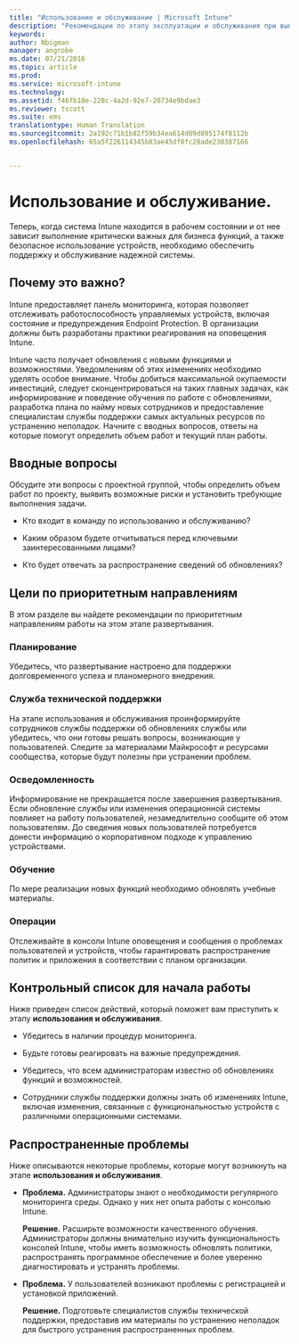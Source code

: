 ```yaml
---
title: "Использование и обслуживание | Microsoft Intune"
description: "Рекомендации по этапу эксплуатации и обслуживания при выполнении развертывания Intune."
keywords: 
author: Nbigman
manager: angrobe
ms.date: 07/21/2016
ms.topic: article
ms.prod: 
ms.service: microsoft-intune
ms.technology: 
ms.assetid: f46fb18e-228c-4a2d-92e7-20734e9bdae3
ms.reviewer: tscott
ms.suite: ems
translationtype: Human Translation
ms.sourcegitcommit: 2a192c71b1b82f59b34ea614d09d895174f8112b
ms.openlocfilehash: 65a5f226114345b83ae45df0fc28ade230387166


---
```


# Использование и обслуживание.
Теперь, когда система Intune находится в рабочем состоянии и от нее зависит выполнение критически важных для бизнеса функций, а также безопасное использование устройств, необходимо обеспечить поддержку и обслуживание надежной системы.

## Почему это важно?
Intune предоставляет панель мониторинга, которая позволяет отслеживать работоспособность управляемых устройств, включая состояние и предупреждения Endpoint Protection. В организации должны быть разработаны практики реагирования на оповещения Intune.

Intune часто получает обновления с новыми функциями и возможностями. Уведомлениям об этих изменениях необходимо уделять особое внимание.
Чтобы добиться максимальной окупаемости инвестиций, следует сконцентрироваться на таких главных задачах, как информирование и поведение обучения по работе с обновлениями, разработка плана по найму новых сотрудников и предоставление специалистам службы поддержки самых актуальных ресурсов по устранению неполадок.
Начните с вводных вопросов, ответы на которые помогут определить объем работ и текущий план работы.

## Вводные вопросы
Обсудите эти вопросы с проектной группой, чтобы определить объем работ по проекту, выявить возможные риски и установить требующие выполнения задачи.

-   Кто входит в команду по использованию и обслуживанию?

-   Каким образом будете отчитываться перед ключевыми заинтересованными лицами?

-   Кто будет отвечать за распространение сведений об обновлениях?

## Цели по приоритетным направлениям
В этом разделе вы найдете рекомендации по приоритетным направлениям работы на этом этапе развертывания.

### Планирование
Убедитесь, что развертывание настроено для поддержки долговременного успеха и планомерного внедрения.

### Служба технической поддержки
На этапе использования и обслуживания проинформируйте сотрудников службы поддержки об обновлениях службы или убедитесь, что они готовы решать вопросы, возникающие у пользователей. Следите за материалами Майкрософт и ресурсами сообщества, которые будут полезны при устранении проблем.

### Осведомленность
Информирование не прекращается после завершения развертывания. Если обновление службы или изменения операционной системы повлияет на работу пользователей, незамедлительно сообщите об этом пользователям. До сведения новых пользователей потребуется донести информацию о корпоративном подходе к управлению устройствами.

### Обучение
По мере реализации новых функций необходимо обновлять учебные материалы.

### Операции
Отслеживайте в консоли Intune оповещения и сообщения о проблемах пользователей и устройств, чтобы гарантировать распространение политик и приложения в соответствии с планом организации.

## Контрольный список для начала работы
Ниже приведен список действий, который поможет вам приступить к этапу **использования и обслуживания**.

-   Убедитесь в наличии процедур мониторинга.

-   Будьте готовы реагировать на важные предупреждения.

-   Убедитесь, что всем администраторам известно об обновлениях функций и возможностей.

-   Сотрудники службы поддержки должны знать об изменениях Intune, включая изменения, связанные с функциональностью устройств с различными операционными системами.

## Распространенные проблемы
Ниже описываются некоторые проблемы, которые могут возникнуть на этапе **использования и обслуживания**.

-   **Проблема.** Администраторы знают о необходимости регулярного мониторинга среды. Однако у них нет опыта работы с консолью Intune.

    **Решение.** Расширьте возможности качественного обучения. Администраторы должны внимательно изучить функциональность консолей Intune, чтобы иметь возможность обновлять политики, распространять программное обеспечение и более уверенно диагностировать и устранять проблемы.

-   **Проблема.** У пользователей возникают проблемы с регистрацией и установкой приложений.

    **Решение.** Подготовьте специалистов службы технической поддержки, предоставив им материалы по устранению неполадок для быстрого устранения распространенных проблем.



<!--HONumber=Jul16_HO4-->


